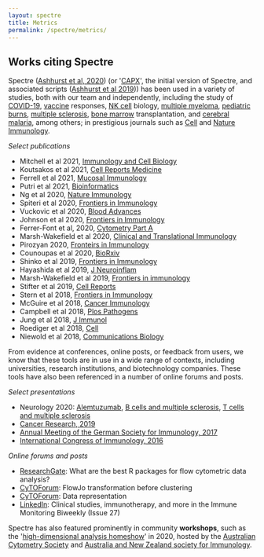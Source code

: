 ```yaml
---
layout: spectre
title: Metrics
permalink: /spectre/metrics/
---
```


## Works citing Spectre

Spectre ([Ashhurst et al, 2020](https://www.biorxiv.org/content/10.1101/2020.10.22.349563v1.abstract)) (or '[CAPX](https://github.com/sydneycytometry/CAPX)', the initial version of Spectre, and associated scripts ([Ashhurst et al 2019](https://link.springer.com/protocol/10.1007/978-1-4939-9454-0_12))) has been used in a variety of studies, both with our team and independently, 
including the study of 
[COVID-19](https://www.sciencedirect.com/science/article/pii/S2666379121000197), 
[vaccine](https://www.nature.com/articles/s41385-021-00379-6) responses, 
[NK cell](https://journals.plos.org/plospathogens/article?id=10.1371/journal.ppat.1006999) biology, 
[multiple myeloma](https://ashpublications.org/bloodadvances/article/4/19/4593/463891/Inverse-relationship-between-oligoclonal-expanded), 
[pediatric burns](https://www.frontiersin.org/articles/10.3389/fimmu.2020.01481/full), 
[multiple sclerosis](https://onlinelibrary.wiley.com/doi/full/10.1002/cti2.1133), 
[bone marrow](https://www.frontiersin.org/articles/10.3389/fimmu.2018.01672/full) transplantation, and 
[cerebral malaria](https://www.nature.com/articles/s42003-018-0216-2), 
among others; in prestigious journals such as [Cell](https://doi.org/10.1016/j.cell.2018.08.013) and [Nature Immunology](https://www.researchgate.net/publication/343838774_The_NK_cell_granule_protein_NKG7_regulates_cytotoxic_granule_exocytosis_and_inflammation).

*Select publications*

- Mitchell et al 2021, [Immunology and Cell Biology](https://doi.org/10.1111/imcb.12456)
- Koutsakos et al 2021, [Cell Reports Medicine](https://www.sciencedirect.com/science/article/pii/S2666379121000197)
- Ferrell et al 2021, [Mucosal Immunology](https://www.nature.com/articles/s41385-021-00379-6)
- Putri et al 2021, [Bioinformatics](https://doi.org/10.1093/bioinformatics/btab038)
- Ng et al 2020, [Nature Immunology](https://www.researchgate.net/publication/343838774_The_NK_cell_granule_protein_NKG7_regulates_cytotoxic_granule_exocytosis_and_inflammation)
- Spiteri et al 2020, [Frontiers in Immunology](https://www.ncbi.nlm.nih.gov/pmc/articles/PMC7752943/)
- Vuckovic et al 2020, [Blood Advances](https://ashpublications.org/bloodadvances/article/4/19/4593/463891/Inverse-relationship-between-oligoclonal-expanded)
- Johnson et al 2020, [Frontiers in Immunology](https://www.frontiersin.org/articles/10.3389/fimmu.2020.01481/full)
- Ferrer-Font et al, 2020, [Cytometry Part A](https://onlinelibrary.wiley.com/doi/abs/10.1002/cyto.a.24016)
- Marsh-Wakefield et al 2020, [Clinical and Translational Immunology](https://onlinelibrary.wiley.com/doi/full/10.1002/cti2.1133)
- Pirozyan 2020, [Fronteirs in Immunology](https://www.frontiersin.org/articles/10.3389/fimmu.2020.00372/full)
- Counoupas et al 2020, [BioRxiv](https://doi.org/10.1101/2020.02.25.964312)
- Shinko et al 2019, [Frontiers in Immunology](https://www.frontiersin.org/articles/10.3389/fimmu.2019.02584/full)
- Hayashida et al 2019, [J Neuroinflam](https://jneuroinflammation.biomedcentral.com/articles/10.1186/s12974-019-1566-5)
- Marsh-Wakefield et al 2019, [Frontiers in immunology](https://www.ncbi.nlm.nih.gov/pmc/articles/PMC6688400/)
- Stifter et al 2019, [Cell Reports](https://www.cell.com/cell-reports/pdf/S2211-1247(19)31492-5.pdf)
- Stern et al 2018, [Frontiers in Immunology](https://www.frontiersin.org/articles/10.3389/fimmu.2018.01672/full)
- McGuire et al 2018, [Cancer Immunology](https://link.springer.com/article/10.1007/s00262-017-2107-7)
- Campbell et al 2018, [Plos Pathogens](https://journals.plos.org/plospathogens/article?id=10.1371/journal.ppat.1006999)
- Jung et al 2018, [J Immunol](https://www.jimmunol.org/content/201/7/2176.abstract)
- Roediger et al 2018, [Cell](https://doi.org/10.1016/j.cell.2018.08.013)
- Niewold et al 2018, [Communications Biology](https://www.nature.com/articles/s42003-018-0216-2)

From evidence at conferences, online posts, or feedback from users, we  know that these tools are in use in a wide range of contexts, including universities, research institutions, and biotechnology companies. These tools have also been referenced in a number of online forums and posts.

*Select presentations*

- Neurology 2020: [Alemtuzumab](https://n.neurology.org/content/94/15_Supplement/3937.abstract), [B cells and multiple sclerosis](https://n.neurology.org/content/94/15_Supplement/3953.abstract), [T cells and multiple sclerosis](https://n.neurology.org/content/94/15_Supplement/5301.abstract)
- [Cancer Research, 2019](https://cancerres.aacrjournals.org/content/79/13_Supplement/2307.short)
- [Annual Meeting of the German Society for Immunology, 2017](https://onlinelibrary.wiley.com/doi/pdf/10.1002/eji.201770300#page=243)
- [International Congress of Immunology, 2016](http://ici2016-c10000.epresenter.com.au/clients/1/121/submissions/14263/abstract.pdf)

*Online forums and posts*

- [ResearchGate](https://www.researchgate.net/post/What_are_the_best_R_packages_for_flow_cytometric_data_analysis): What are the best R packages for flow cytometric data analysis?
- [CyTOForum](http://cytoforum.stanford.edu/viewtopic.php?f=3&t=2007&p=5229&hilit=spectre#p5229): FlowJo transformation before clustering
- [CyTOForum](http://cytoforum.stanford.edu/viewtopic.php?f=3&t=2303&p=5729&hilit=spectre#p5729): Data representation
- [LinkedIn](https://www.linkedin.com/pulse/clinical-studies-immunotherapy-more-immune-monitoring-amir/): Clinical studies, immunotherapy, and more in the Immune Monitoring Biweekly (Issue 27)

Spectre has also featured prominently in community **workshops**, such as the '[high-dimensional analysis homeshow](https://immunedynamics.io/homeshow/)' in 2020, hosted by the [Australian Cytometry Society](https://cytometry.org.au/) and [Australia and New Zealand society for Immunology](https://www.immunology.org.au/).

<br />
